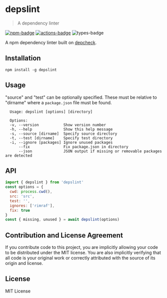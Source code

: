 # depslint

> A dependency linter

[![npm-badge][npm-badge]][npm]
[![actions-badge][actions-badge]][actions]
![types-badge][types-badge]

A npm dependency linter built on [depcheck][].


## Installation

    npm install -g depslint

## Usage

"source" and "test" can be optionally specified. These must be relative to "dirname" where a `package.json` file must be found.

```
  Usage: depslint [options] [directory]

  Options:
  -v, --version           Show version number
  -h, --help              Show this help message
  -s, --source [dirname]  Specify source directory
  -t, --test [dirname]    Specify test directory
  -i, --ignore [packages] Ignore unused packages
      --fix               Fix package.json in directory
      --json              JSON output if missing or removable packages are detected
```

## API

```js
import { depslint } from 'depslint'
const options = {
  cwd: process.cwd(),
  src: 'src',
  test: '',
  ignores: ['rimraf'],
  fix: true
}
const { missing, unused } = await depslint(options)
```

## Contribution and License Agreement

If you contribute code to this project, you are implicitly allowing your
code to be distributed under the MIT license. You are also implicitly
verifying that all code is your original work or correctly attributed
with the source of its origin and license.

## License

MIT License

[LICENSE]: ./LICENSE
[npm-badge]: https://badgen.net/npm/v/depslint
[npm]: https://www.npmjs.com/package/depslint
[actions-badge]: https://github.com/commenthol/depslint/workflows/CI/badge.svg?branch=main&event=push
[actions]: https://github.com/commenthol/depslint/actions/workflows/ci.yml?query=branch%3Amain
[types-badge]: https://badgen.net/npm/types/depslint
[depcheck]: https://www.npmjs.com/package/depcheck
